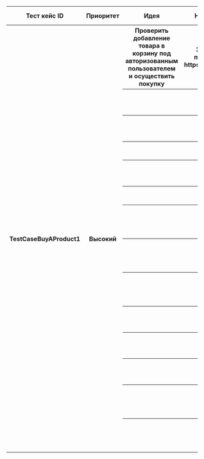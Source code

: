 <table>
    <thead>
        <tr>
            <th>Тест кейс ID</th>
            <th>Приоритет</th>
            <th>Идея</th>
            <th>Необходимые данные </th>
            <th>Шаг</th>
            <th>Шаги теста </th>
            <th>Ожидаемый результат </th>
            <th>Статус: пройдено/нет </th>
        </tr>
    </thead>
    <tbody>
        <tr>
            <th rowspan="14">TestCaseBuyAProduct1</th>
            <th rowspan="14">Высокий</th>
            <th>Проверить добавление товара в корзину под авторизованным пользователем и осуществить покупку</th>
            <th>Зарегистрированный пользователь на сайте https://www.saucedemo.com/</th>
            <th>1</th>
            <th>Открой сайт https://www.saucedemo.com/</th>
            <th>Загрузится страница https://www.saucedemo.com/</th>
            <th>пройдено</th>
        </tr>
        <tr>
            <th></th>
            <th></th>
            <th></th>
            <th>login - standard_user</th>
            <th>2</th>
            <th>Введи в поле "Username": "standard_user"</th>
            <th>Заполненое поле логина "standard_user"</th>
            <th>пройдено</th>
        </tr>
        <tr>
            <th></th>
            <th></th>
            <th></th>
            <th>password - secret_sauce</th>
            <th>3</th>
            <th>Введи в поле "Password": "secret_sauce"</th>
            <th>Заполненое поле пароля "secret_sauce"</th>
            <th>пройдено</th>
        </tr>
        <tr>
            <th></th>
            <th></th>
            <th></th>
            <th></th>
            <th>4</th>
            <th>Нажми на кнопку "Login"</th>
            <th>Заходит на сайт с товаром</th>
            <th>пройдено</th>
        </tr>
        <tr>
            <th></th>
            <th></th>
            <th></th>
            <th></th>
            <th>5</th>
            <th>Найди товар "Sauce Labs Backpack"</th>
            <th></th>
            <th>пройдено</th>
        </tr>
        <tr>
            <th></th>
            <th></th>
            <th></th>
            <th></th>
            <th>6</th>
            <th>Найди кнопку "Add to card" </th>
            <th></th>
            <th>пройдено</th>
        </tr>
        <tr>
            <th></th>
            <th></th>
            <th></th>
            <th></th>
            <th>7</th>
            <th>Нажми на кнопку "Add to card"</th>
            <th>Изменится значок тележки (правый верхний угол)</th>
            <th>пройдено</th>
        </tr>
        <tr>
            <th></th>
            <th></th>
            <th></th>
            <th></th>
            <th>8</th>
            <th>Кликни на "Тележку" (правый верхний угол)</th>
            <th>Перейдешь на покупки котоырые хочешь купить</th>
            <th>пройдено</th>
        </tr>
        <tr>
            <th></th>
            <th></th>
            <th></th>
            <th></th>
            <th>9</th>
            <th>Кликни на "Checkout"</th>
            <th>Перекинет на заполнение формы заказа товара</th>
            <th>пройдено</th>
        </tr>
        <tr>
            <th></th>
            <th></th>
            <th></th>
            <th>firstName - First Name</th>
            <th>10</th>
            <th>Введи в поле "firstName": "First Name"</th>
            <th>Заполененное поле First Name "First Name"</th>
            <th>пройдено</th>
        </tr>
        <tr>
            <th></th>
            <th></th>
            <th></th>
            <th>lastName - Last Name</th>
            <th>11</th>
            <th>Введи в поле "lastName": "Last Name"</th>
            <th>Заполененное поле Last Name "Last Name"</th>
            <th>пройдено</th>
        </tr>
        <tr>
            <th></th>
            <th></th>
            <th></th>
            <th>postalCode - 123</th>
            <th>12</th>
            <th>Введи в поле "Zip/postalCode": "123"</th>
            <th>Заполененное поле Zip'/Postal Code "123"</th>
            <th>пройдено</th>
        </tr>
        <tr>
            <th></th>
            <th></th>
            <th></th>
            <th></th>
            <th>13</th>
            <th>Нажми кнопку "Continue"</th>
            <th>Перекинет на страницу подтверждения товара</th>
            <th>пройдено</th>
        </tr>
        <tr>
            <th></th>
            <th></th>
            <th></th>
            <th></th>
            <th>14</th>
            <th>Нажми кнопку "Finish"th>
            <th>Перекинет на страницу с "Thank you for your order!"</th>
            <th>пройдено</th>
        </tr>
        
    
</table>
